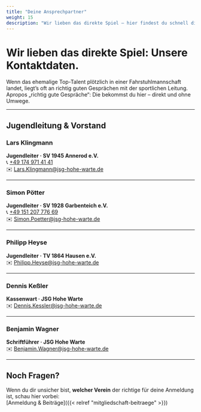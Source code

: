 ```yaml
---
title: "Deine Ansprechpartner"
weight: 15
description: "Wir lieben das direkte Spiel – hier findest du schnell die richtigen Kontakte."
---
```


# Wir lieben das direkte Spiel: Unsere Kontaktdaten.

Wenn das ehemalige Top-Talent plötzlich in einer Fahrstuhlmannschaft landet, liegt’s oft an richtig guten Gesprächen mit der sportlichen Leitung. Apropos „richtig gute Gespräche“: Die bekommst du hier – direkt und ohne Umwege.

---

## Jugendleitung & Vorstand

### Lars Klingmann
**Jugendleiter · SV 1945 Annerod e.V.**  
📞 [+49 174 971 41 41](tel:+491749714141)  
✉️ [Lars.Klingmann@jsg-hohe-warte.de](mailto:Lars.Klingmann@jsg-hohe-warte.de)

---

### Simon Pötter
**Jugendleiter · SV 1928 Garbenteich e.V.**  
📞 [+49 151 207 776 69](tel:+4915120777669)  
✉️ [Simon.Poetter@jsg-hohe-warte.de](mailto:Simon.Poetter@jsg-hohe-warte.de)

---

### Philipp Heyse
**Jugendleiter · TV 1864 Hausen e.V.**  
✉️ [Philipp.Heyse@jsg-hohe-warte.de](mailto:Philipp.Heyse@jsg-hohe-warte.de)

---

### Dennis Keßler
**Kassenwart · JSG Hohe Warte**  
✉️ [Dennis.Kessler@jsg-hohe-warte.de](mailto:Dennis.Kessler@jsg-hohe-warte.de)

---

### Benjamin Wagner
**Schriftführer · JSG Hohe Warte**  
✉️ [Benjamin.Wagner@jsg-hohe-warte.de](mailto:Benjamin.Wagner@jsg-hohe-warte.de)

---

## Noch Fragen?
Wenn du dir unsicher bist, **welcher Verein** der richtige für deine Anmeldung ist, schau hier vorbei:  
[Anmeldung & Beiträge]({{< relref "mitgliedschaft-beitraege" >}})
